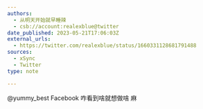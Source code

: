 ```yaml
---
authors:
  - 从明天开始就早睡辣
  - csb://account:realexblue@twitter
date_published: 2023-05-21T17:06:03Z
external_urls:
  - https://twitter.com/realexblue/status/1660331128681791488
sources:
  - xSync
  - Twitter
type: note

---
```


@yummy_best Facebook 咋看到啥就想做啥 麻